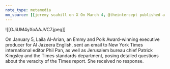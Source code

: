 ```yaml
---
note_type: metamedia
mm_source: [[jeremy scahill on X On March 4, @theintercept published a story about how Kibbutz Be’eri denied a report in the NYT regarding the sexual assault of two girls on October 7. The NYT told us they stood by the reporting. Our story is here http.md]]
---
```


![[GJiUM4yXoAAJVC7.jpeg]]

On January 5, Laila Al-Arian, an Emmy and
Polk Award-winning executive producer
for Al Jazeera English, sent an email to
New York Times international editor Phil
Pan, as well as Jerusalem bureau chief
Patrick Kingsley and the Times standards
department, posing detailed questions
about the veracity of the Times report. She
received no response.

